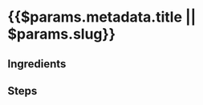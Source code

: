 <script setup>
import IngredientsRenderer  from "./IngredientsRenderer.vue"
import StepsRenderer from "./StepsRenderer.vue"
</script>

# {{$params.metadata.title || $params.slug}}

## Ingredients

<IngredientsRenderer :ingredients="$params.recipe.ingredients" />

## Steps

<StepsRenderer :steps="$params.recipe.steps" />
